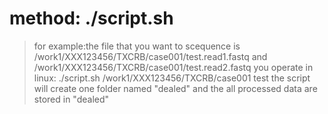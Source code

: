 # method: ./script.sh <fileroad> <filename>
> for example:the file that you want to scequence is /work1/XXX123456/TXCRB/case001/test.read1.fastq and /work1/XXX123456/TXCRB/case001/test.read2.fastq 
> you operate in linux: ./script.sh /work1/XXX123456/TXCRB/case001 test 
> the script will create one folder named "dealed" and the all processed data are stored in "dealed" 
